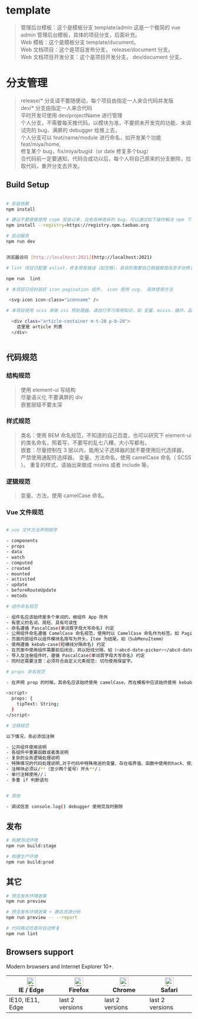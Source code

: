 <!--
 * @Descripttion: readme
 * @Author: miya wang
 * @Date: 2021-05-11 10:02:21
 * @LastEditors: miya wang
 * @LastEditTime: 2021-06-17 23:22:08
-->
# template

> 管理后台模板：这个是模板分支 template/admin 这是一个极简的 vue admin 管理后台模板，具体的项目分支，后面补充。<br>
> Web 模板：这个是模板分支 template/ducument。<br>
> Web 文档项目：这个是项目发布分支， release/document 分支。<br>
> Web 文档项目开发分支：这个是项目开发分支， dev/document 分支。<br>

# 分支管理

> release/* 分支请不要随便动，每个项目由指定一人来合代码并发版 <br>
> dev/* 分支由指定一人来合代码 <br>
> 平时开发可使用 dev/projectName 进行管理 <br>
> 个人分支，不需要每天推代码，以模块为准，不要把未开发完的功能、未调试完的 bug、满屏的 debugger 给推上去，<br> 个人分支可以 feat/name/module 进行命名，如开发某个功能 feat/miya/home, <br> 修复某个 bug，fix/miya/bugid（or date 修复多个bug）<br>
> 合代码前一定要通知，代码合成功以后，每个人将自己原来的分支删除，拉取代码，重开分支去开发。



## Build Setup

```bash

# 安装依赖
npm install

# 建议不要直接使用 cnpm 安装以来，会有各种诡异的 bug。可以通过如下操作解决 npm 下载速度慢的问题
npm install --registry=https://registry.npm.taobao.org

# 启动服务
npm run dev


浏览器访问 [http://localhost:2021](http://localhost:2021)

# lint 项目已配置 eslint，修复简易错误（如空格），其余的需要自己根据报错信息手动修复

npm run  lint

# 本项目已经封装好 icon pagination 组件， icon 使用 svg， 具体使用方法

 <svg-icon icon-class="iconname" />

# 本项目使用 scss 来做 css 预处理器，请自行学习常用知识，如 变量、mixin、循环、函数等，在项目中可直接使用 m-t-20 表示 margin-top：20px，p-t-20, 代表：padding-top：20px; 大家也可以多沉淀，往上面补充。如

  <div class="article-container m-t-20 p-b-20">
    这里是 article 列表
  </div>



```
## 代码规范

### 结构规范

> 使用 element-ui 写结构 <br>
> 尽量语义化 不要满屏的 div <br>
> 嵌套层级不要太深 <br>

### 样式规范

> 类名：使用 BEM 命名规范，不知道的自己百度，也可以研究下 element-ui 的类名命名，照着写，不要写的乱七八糟，大小写都有。 <br>
> 嵌套：尽量控制在 3 层以内，能用父子选择器的就不要使用后代选择器，严禁使用通配符选择器。
> 变量、方法命名，使用 camelCase 命名（ SCSS ）。
> 重复的样式，请抽出来做成 mixins 或者 include 等。


### 逻辑规范

> 变量、方法，使用 camelCase 命名。

### Vue 文件规范

``` bash

# vue 文件方法声明顺序

- components
- props
- data
- watch
- computed
- created
- mounted
- activited
- update
- beforeRouteUpdate
- metods

# 组件命名规范

- 组件名应该始终是多个单词的，根组件 App 除外
- 有意义的名词、简短、具有可读性
- 命名遵循 PascalCase(单词首字母大写命名) 约定
- 公用组件命名遵循 CamelCase 命名规范，使用时以 CamelCase 命名作为标签。如 Pagination
- 页面内部组件以组件模块名简写为开头，Item 为结尾，如（SubMenuItemm）
- 使用遵循 kebab-case(短横线分隔命名) 约定
- 在页面中使用组件需要前后闭合，并以短线分隔，如（<abcd-date-picker></abcd-date-picker>，<abcd-table></abcd-table>）
- 导入及注册组件时，遵循 PascalCase(单词首字母大写命名) 约定
- 同时还需要注意：必须符合自定义元素规范: 切勿使用保留字。

# props 命名规范

- 在声明 prop 的时候，其命名应该始终使用 camelCase，而在模板中应该始终使用 kebab-case 如：

<script>
  props: {
    tipText: String;
  }
</script>

# 注释规范

以下情况，务必添加注释

- 公共组件使用说明
- 各组件中重要函数或者类说明
- 复杂的业务逻辑处理说明
- 特殊情况的代码处理说明,对于代码中特殊用途的变量、存在临界值、函数中使用的hack、使用了某种算法或思路等需要进行注释描述
- 注释块必须以/**（至少两个星号）开头**/；
- 单行注释使用//；
- 多重 if 判断语句


# 其他

- 调试信息 console.log() debugger 使用完及时删除

```
## 发布

```bash
# 构建测试环境
npm run build:stage

# 构建生产环境
npm run build:prod
```

## 其它

```bash
# 预览发布环境效果
npm run preview

# 预览发布环境效果 + 静态资源分析
npm run preview -- --report

# 代码格式检查并自动修复
npm run lint
```

## Browsers support

Modern browsers and Internet Explorer 10+.

| [<img src="https://raw.githubusercontent.com/alrra/browser-logos/master/src/edge/edge_48x48.png" alt="IE / Edge" width="24px" height="24px" />](http://godban.github.io/browsers-support-badges/)</br>IE / Edge | [<img src="https://raw.githubusercontent.com/alrra/browser-logos/master/src/firefox/firefox_48x48.png" alt="Firefox" width="24px" height="24px" />](http://godban.github.io/browsers-support-badges/)</br>Firefox | [<img src="https://raw.githubusercontent.com/alrra/browser-logos/master/src/chrome/chrome_48x48.png" alt="Chrome" width="24px" height="24px" />](http://godban.github.io/browsers-support-badges/)</br>Chrome | [<img src="https://raw.githubusercontent.com/alrra/browser-logos/master/src/safari/safari_48x48.png" alt="Safari" width="24px" height="24px" />](http://godban.github.io/browsers-support-badges/)</br>Safari |
| --------- | --------- | --------- | --------- |
| IE10, IE11, Edge| last 2 versions| last 2 versions| last 2 versions


